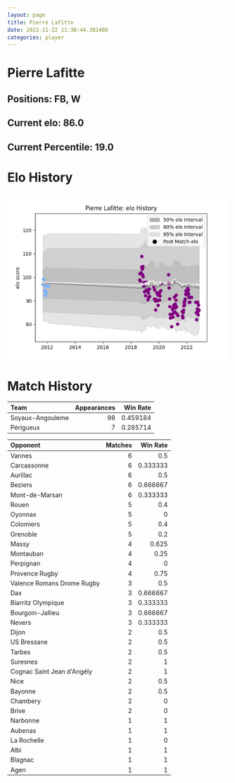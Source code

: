 ```yaml
---  
layout: page  
title: Pierre Lafitte  
date: 2022-11-22 11:38:44.381486  
categories: player  
---
```

# Pierre Lafitte

## Positions: FB, W

## Current elo: 86.0

## Current Percentile: 19.0

# Elo History


![elo history](history_PierreLafitte.png)
# Match History


| Team             |   Appearances |   Win Rate |
|:-----------------|--------------:|-----------:|
| Soyaux-Angouleme |            98 |   0.459184 |
| Périgueux        |             7 |   0.285714 |

| Opponent                   |   Matches |   Win Rate |
|:---------------------------|----------:|-----------:|
| Vannes                     |         6 |   0.5      |
| Carcassonne                |         6 |   0.333333 |
| Aurillac                   |         6 |   0.5      |
| Beziers                    |         6 |   0.666667 |
| Mont-de-Marsan             |         6 |   0.333333 |
| Rouen                      |         5 |   0.4      |
| Oyonnax                    |         5 |   0        |
| Colomiers                  |         5 |   0.4      |
| Grenoble                   |         5 |   0.2      |
| Massy                      |         4 |   0.625    |
| Montauban                  |         4 |   0.25     |
| Perpignan                  |         4 |   0        |
| Provence Rugby             |         4 |   0.75     |
| Valence Romans Drome Rugby |         3 |   0.5      |
| Dax                        |         3 |   0.666667 |
| Biarritz Olympique         |         3 |   0.333333 |
| Bourgoin-Jallieu           |         3 |   0.666667 |
| Nevers                     |         3 |   0.333333 |
| Dijon                      |         2 |   0.5      |
| US Bressane                |         2 |   0.5      |
| Tarbes                     |         2 |   0.5      |
| Suresnes                   |         2 |   1        |
| Cognac Saint Jean d'Angély |         2 |   1        |
| Nice                       |         2 |   0.5      |
| Bayonne                    |         2 |   0.5      |
| Chambery                   |         2 |   0        |
| Brive                      |         2 |   0        |
| Narbonne                   |         1 |   1        |
| Aubenas                    |         1 |   1        |
| La Rochelle                |         1 |   0        |
| Albi                       |         1 |   1        |
| Blagnac                    |         1 |   1        |
| Agen                       |         1 |   1        |